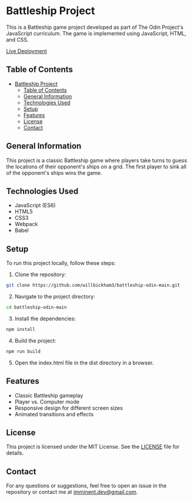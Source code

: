 # Battleship Project

This is a Battleship game project developed as part of The Odin Project's JavaScript curriculum. The game is implemented using JavaScript, HTML, and CSS.

[Live Deployment](https://willbickham3.github.io/battleship-odin/)

## Table of Contents

- [Battleship Project](#battleship-project)
  - [Table of Contents](#table-of-contents)
  - [General Information](#general-information)
  - [Technologies Used](#technologies-used)
  - [Setup](#setup)
  - [Features](#features)
  - [License](#license)
  - [Contact](#contact)

## General Information

This project is a classic Battleship game where players take turns to guess the locations of their opponent's ships on a grid. The first player to sink all of the opponent's ships wins the game.


## Technologies Used

- JavaScript (ES6)
- HTML5
- CSS3
- Webpack
- Babel

## Setup

To run this project locally, follow these steps:

1. Clone the repository:

```bash
git clone https://github.com/willbickham3/battleship-odin-main.git
```

2. Navigate to the project directory:
```bash
cd battleship-odin-main
```
3. Install the dependencies:
```bash
npm install
```

4. Build the project:
```bash
npm run build
```

5. Open the index.html file in the dist directory in a browser.


## Features

- Classic Battleship gameplay
- Player vs. Computer mode
- Responsive design for different screen sizes
- Animated transitions and effects


## License

This project is licensed under the MIT License. See the [LICENSE](LICENSE) file for details.


## Contact

For any questions or suggestions, feel free to open an issue in the repository or contact me at imminent.dev@gmail.com.
